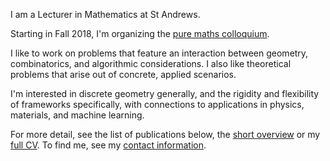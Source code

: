 I am a Lecturer in Mathematics at St Andrews. 

Starting in Fall 2018, I'm organizing the [pure maths colloquium][seminar].

I like to work on problems that feature an interaction between geometry, combinatorics,
and algorithmic considerations. I also like theoretical problems that arise out of
concrete, applied scenarios.

I'm interested in discrete geometry generally, and the rigidity and flexibility 
of frameworks specifically, with connections to applications in physics, materials,
and machine learning.

For more detail, see the list of publications below, the 
[short overview][bio] or my [full CV][cv]. To find me, 
see my [contact information][contact].


[seminar]: /pure-colloquium/
[cv]: /CV/
[bio]: bio
[contact]: /contact/

